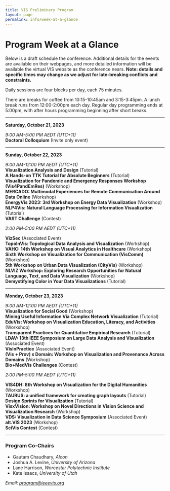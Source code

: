 ```yaml
---
title: VIS Preliminary Program
layout: page
permalink: info/week-at-a-glance
---
```


# Program Week at a Glance

Below is a draft schedule the conference.
Additional details for the events are available on their webpages, and more detailed information will be available the virtual VIS website as the conference nears.
**Note: details and specific times may change as we adjust for late-breaking conflicts and constraints.**

<!--
Room assignments are indicated by columns.  The entire conference will run on Level Two of the Omni Oklahoma City Hotel.  [Here is a floor map](https://www.omnihotels.com/-/media/images/hotels/okcdtn/hotel/okcdtn-omni-oklahoma-city-floor-plans). 
-->

Daily sessions are four blocks per day, each 75 minutes.
<!--Breakfast begins one hour before the sessions for the day (7:30am on Tuesday, 8:00am all other days).-->
There are breaks for coffee from 10:15-10:45am and 3:15-3:45pm.
A lunch break runs from 12:00-2:00pm each day. 
Regular day programming ends at 5:00pm, with after hours programming beginning after short breaks.

<!--
<div style="position: relative;">
<a href="/year/2022/assets/sat-mon.png">
  <img src="/year/2022/assets/sat-mon.png" style="position: relative; left: 25px; width: calc(100% - 25px)" alt="Saturday-Monday Schedule">
</a>
<p style="position: absolute; top: 10px; left: 20px; transform-origin: 0 0; transform: rotate(90deg);">Sat.</p>
<p style="position: absolute; top: 21%; left: 20px; transform-origin: 0 0; transform: rotate(90deg);">Sunday</p>
<p style="position: absolute; top: 66%; left: 20px; transform-origin: 0 0; transform: rotate(90deg);">Monday</p>

<p style="position: absolute; top: calc(100% + 7px); left: 9%;">Associated Events</p>
<p style="position: absolute; top: calc(100% + 7px); left: 44%;">Workshops</p>
<p style="position: absolute; top: calc(100% + 7px); left: 76%;">Tutorials</p>
</div>
-->


<!--
<embed src="/year/2022/assets/vis2022-program.pdf" type="application/pdf" width="100%" height="400px" /><br/>

<a href="/year/2022/assets/vis2022-program.pdf">Download the program (PDF)</a><br/>

See these pages for a schedule and details for <a href="/year/2022/info/meetups">Meetups</a> and <a href="/year/2022/info/call-participation/community">Community Events</a>.<br/>

See this page for a description of the <a href="/year/2022/info/supporters-session">Supporters Forum</a>.<br/>

See this link for details on the <a href="/year/2022/info/ask-me-anything">Ask Me Anything Sessions</a>.<br/>
-->

<hr/>

<a>**Saturday, October 21, 2023**</a><br/>

*9:00 AM-5:00 PM AEDT (UTC+11)*<br/>
 **Doctoral Colloquium** (Invite only event)
<hr/>

<a>**Sunday, October 22, 2023**</a><br/>

*9:00 AM-12:00 PM AEDT (UTC+11)*<br/>
**Visualization Analysis and Design** (Tutorial)  
**A Hands-on TTK Tutorial for Absolute Beginners** (Tutorial)  
**Visualization for Pandemic and Emergency Responses Workshop (Vis4PandEmRes)** (Workshop)  
**MERCADO: Multimodal Experiences for Remote Communication Around Data Online** (Workshop)  
**EnergyVis 2023: 3rd Workshop on Energy Data Visualization** (Workshop)  
**NLP4Vis: Natural Language Processing for Information Visualization** (Tutorial)  
**VAST Challenge** (Contest)  

*2:00 PM-5:00 PM AEDT (UTC+11)*<br/>

**VizSec** (Associated Event)  
**TopoInVis: Topological Data Analysis and Visualization** (Workshop)  
**VAHC: 14th Workshop on Visual Analytics in Healthcare** (Workshop)  
**Sixth Workshop on Visualization for Communication (VisComm)** (Workshop)  
**5th Workshop on Urban Data Visualization (CityVis)** (Workshop)  
**NLVIZ Workshop: Exploring Research Opportunities for Natural Language, Text, and Data Visualization** (Workshop)  
**Demystifying Color in Your Data Visualizations** (Tutorial)  

<hr/>

<a>**Monday, October 23, 2023**</a><br/>

*9:00 AM-12:00 PM AEDT (UTC+11)*<br/>
**Visualization for Social Good** (Workshop)  
**Mining Useful Information Via Complex Network Visualization** (Tutorial)  
**EduVis: Workshop on Visualization Education, Literacy, and Activities** (Workshop)  
**Transparent Practices for Quantitative Empirical Research** (Tutorial)  
**LDAV: 13th IEEE Symposium on Large Data Analysis and Visualization** (Associated Event)  
**VisInPractice** (Associated Event)  
**(Vis + Prov) x Domain: Workshop on Visualization and Provenance Across Domains** (Workshop)  
**Bio+MedVis Challenges** (Contest)  

*2:00 PM-5:00 PM AEDT (UTC+11)*<br/>

**VIS4DH: 8th Workshop on Visualization for the Digital Humanities** (Workshop)  
**TAURUS: a unified framework for creating graph layouts** (Tutorial)  
**Design Sprints for Visualization** (Tutorial)  
**VisxVision: Workshop on Novel Directions in Vision Science and Visualization Research** (Workshop)  
**VDS: Visualization in Data Science Symposium** (Associated Event)  
**alt.VIS 2023** (Workshop)  
**SciVis Contest** (Contest)  

<hr/>


<!--
<a>**Tuesday, October 18, 2022**</a><br/>

*8:30 AM-10:15 AM AEDT (UTC+11)*<br/>
* Oklahoma Station 4+5: **VIS Welcome** (8:30am-8:45am) 
* Oklahoma Station 4+5: **VGTC Awards** (8:45am-9:30am)
* Oklahoma Station 4+5: **Test of Time Awards** (9:30am-10:15am)

*10:45 AM-12:00 PM AEDT (UTC+11)*<br/>
* Oklahoma Station 4+5: **VIS Opening** (10:45am-11:03am)
* Oklahoma Station 4+5: **Best Papers** (11:03am-12:00pm)

*2:00 PM-3:15 PM AEDT (UTC+11)*<br/>
* Oklahoma Station 4+5: **Industry Keynote**: Northern Data (2:00pm-2:15pm)
* Oklahoma Station 4+5: **VIS Keynote**: Dr. Marti Hearst (2:15pm-3:15pm)

*3:45 PM-5:00 PM AEDT (UTC+11)*<br/>
* Oklahoma Station 4+5: **VIS Supporters Forum**

*6:00 PM-8:00 PM AEDT (UTC+11)*<br/>
* Automobile Alley + Prefunction: **VISAP Opening Reception**
<hr/>

<a>**Wednesday, October 19, 2022**</a><br/>

*9:00 AM-3:15 PM AEDT (UTC+11)*<br/>
* Pinon: **VizSec Symposium** (Associated Event)

*9:00 AM-10:15 AM AEDT (UTC+11)*<br/>
* Oklahoma Station 6+7+8: **Temporal Data** (VIS Full Papers Session)
* Oklahoma Station 1: **Decision Making and Reasoning** (VIS Full Papers Session)
* Oklahoma Station 4: **VA and ML** (VIS Full Papers Session)
* Oklahoma Station 5: **Transforming Tabular Data and Grammars** (VIS Full Papers Session)
* Mistletoe: **VISAP Session 1** (Associated Event)

*10:45 AM-12:00 PM AEDT (UTC+11)*<br/>
* Oklahoma Station 4: **VA for ML** (VIS Full Papers Session)
* Oklahoma Station 5: **Visualization Design** (VIS Full Papers Session)
* Oklahoma Station 6+7+8: **Understanding and Modeling How People Respond to Visualizations** (VIS Full Papers Session)
* Oklahoma Station 1: **Visualization Opportunities** (VIS Full Papers Session)
* Mistletoe: **SIGGRAPH Invited Talks** (Invited Partnership Presentations)

*12:00 PM-1:30 PM AEDT (UTC+11)*<br/>
* Oklahoma Station 4: **Vis Town Hall**

*2:00 PM-3:15 PM AEDT (UTC+11)*<br/>
* Oklahoma Station 4: **Immersive Analytics and Situated Visualization** (VIS Full Papers Session)
* Oklahoma Station 5: **Questioning Data and Data Bias** (VIS Full Papers Session)
* Oklahoma Station 1: **Visualization Systems and Graph Visualization** (VIS Short Papers Session)
* Oklahoma Station 6+7+8: **(Volume) Rendering** (VIS Full Papers Session)
* Mistletoe: **Application Papers: How should we deal with them?** (Application Spotlight)

*3:45 PM-5:00 PM AEDT (UTC+11)*<br/>
* Oklahoma Station 1: **DNA/Genome and Molecular Data/Vis** (VIS Full Papers Session)
* Oklahoma Station 5: **Uncertainty** (VIS Full Papers Session)
* Mistletoe: **CG&A: Visualization in Industry** (Invited Partnership Presentations)
* Oklahoma Station 6+7+8: **Dealing with Scale, Space, and Dimension** (VIS Full Papers Session)
* Pinon: **Grand Challenges in Visual Analytic Systems** (VIS Panel)
* Oklahoma Station 4: **Visual Analytics, Decision Support, and Machine Learning** (VIS Short Papers Session)

*5:30 PM-6:45 PM AEDT (UTC+11)*<br/>
* Oklahoma Station 2+3: **VIS Combined Poster Session** 

*6:45 PM-9:30 PM AEDT (UTC+11)*<br/>
* Off site: **VIS Banquet at First American's Museum** (shuttles depart 6:30pm)
<hr/>

<a>**Thursday, October 20, 2022**</a><br/>

*9:00 AM-10:15 AM AEDT (UTC+11)*<br/>
* Oklahoma Station 4: **ML for VIS** (VIS Full Papers Session)
* Oklahoma Station 5: **Interactive Dimensionality (High Dimensional Data)** (VIS Full Papers Session)
* Oklahoma Station 1: **Personal Visualization, Theory, Evaluation, and eXtended Reality** (VIS Short Papers Session)
* Oklahoma Station 6+7+8: **Neuro/Brain/Medical Data** (VIS Full Papers Session)
* Mistletoe: **VISAP Session 2** (Associated Event)
* Pinon: **SciVis Contest** (Associated Event)

*10:45 AM-12:00 PM AEDT (UTC+11)*<br/>
* Oklahoma Station 5: **Graphs and Networks** (VIS Full Papers Session)
* Oklahoma Station 1: **Digital Humanities, e-Commerce, and Engineering** (VIS Full Papers Session)
* Oklahoma Station 6+7+8: **Sports Vis** (VIS Full Papers Session)
* Oklahoma Station 4: **Interpreting Machine Learning** (VIS Full Papers Session)
* Pinon: **Merits and Limits of User Study Preregistration** (VIS Panel)
* Mistletoe: **Audio-Visual Analytics: Potential Applications of Combined Sonifications and Visualizations** (Application Spotlight)

*12:00 PM-12:30 PM AEDT (UTC+11)*<br/>
* Oklahoma Station 4: **VIS23 OC Kickoff**

*2:00 PM-3:15 PM AEDT (UTC+11)*<br/>
* Oklahoma Station 5: **Reflecting on Academia and our Field** (VIS Full Papers Session)
* Oklahoma Station 4: **Storytelling** (VIS Full Papers Session)
* Oklahoma Station 1: **Scientific Visualization, Ensembles, and Accessibility** (VIS Short Papers Session)
* Oklahoma Station 6+7+8: **CG&A: Visualization Teaching and Literacy** (Invited Partnership Presentations)
* Mistletoe: **VR Invited Talks** (Invited Partnership Presentations)

*3:45 PM-5:00 PM AEDT (UTC+11)*<br/>
* Oklahoma Station 4: **Text, Language, and Image Data** (VIS Full Papers Session)
* Mistletoe: **Infrastructure Management** (VIS Full Papers Session)
* Oklahoma Station 6+7+8: **CG&A: Visualization Teaching and Literacy (cont.) and Machine Learning for Visualization** (Invited Partnership Presentations)
* Oklahoma Station 1: **Provenance and Guidance** (VIS Full Papers Session)
* Oklahoma Station 5: **Topology** (VIS Full Papers Session)

*6:00 PM-8:30 PM AEDT (UTC+11)*<br/>
* Off site: **OU Open House** (shuttles depart 5:45pm)
<hr/>

<a>**Friday, October 21, 2022**</a><br/>

*9:00 AM-10:15 AM AEDT (UTC+11)*<br/>
* Oklahoma Station 4: **Natural Language Interaction** (VIS Full Papers Session)
* Oklahoma Station 5: **Visual Analytics of Health Data** (VIS Full Papers Session)
* Oklahoma Station 1: **Comparisons** (VIS Full Papers Session)
* Pinon: **Is This (Panel) Good Enough for IEEE VIS?** (VIS Panel)
* Oklahoma Station 6+7+8: **Spatial Data** (VIS Full Papers Session)
* Mistletoe: **Data Analysis Methods for Climate Modeling of Extreme Weather Events** (Application Spotlight)

*10:45 AM-12:00 PM AEDT (UTC+11)*<br/>
* Oklahoma Station 4+5: **VIS Capstone**: Dr. Kerry Magruder (10:45am-11:45am)
* Oklahoma Station 4+5: **VIS Closing** (11:45am-12:00pm)
-->


### Program Co-Chairs

* Gautam Chaudhary, *Alcon* 
* Joshua A. Levine, *University of Arizona* 
* Lane Harrison, *Worcester Polytechnic Institute*
* Kate Isaacs, *University of Utah*

*Email: [program@ieeevis.org](mailto:program@ieeevis.org)*
